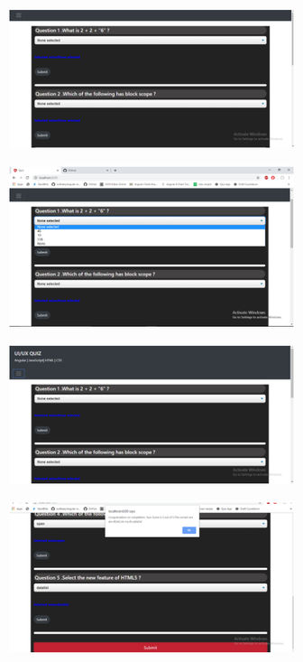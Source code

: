 
<img src="https://github.com/ParulPetal/QUIZZ/blob/master/src/assets/m.PNG"> <br/> <br/>

<img src="https://github.com/ParulPetal/QUIZZ/blob/master/src/assets/Screenshot%20(94).png"><br/> <br/>

<img src="https://github.com/ParulPetal/QUIZZ/blob/master/src/assets/n.PNG"><br/> <br/>

<img src="https://github.com/ParulPetal/QUIZZ/blob/master/src/assets/0.PNG"><br/> <br/>

